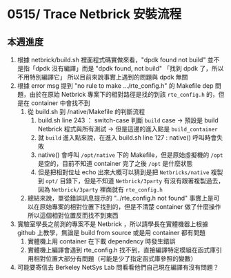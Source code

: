 0515/ Trace Netbrick 安裝流程
===
## 本週進度
1. 根據 netbrick/build.sh 裡面程式碼實做來看，"dpdk found not build" 並不是指「dpdk 沒有編譯」而是 "dpdk found, not build" 「找到 dpdk 了，所以不用特別編譯它」
所以目前來說事實上遇到的問題與 dpdk 無關
2. 根據 error msg 提到 "no rule to make .../rte_config.h" 的 Makefile dep 問題，由於在原始 Netbrick 專案下的相對路徑是找的到該 `rte_config.h` 的，但是在 container 中會找不到
   1. 從 build.sh 到 /native/Makefile 的判斷流程
      1. build.sh line 243 ： switch-case 判斷 `build` case -> 預設是 build Netbrick 程式與所有測試
      -> 但是這邊的進入點是 `build_container`
      2. 就 `build` 進入點來說，在進入 build.sh line 127 : native() 呼叫時會失敗
      3. native() 會呼叫 `/opt/native` 下的 Makefile，但是原始虛擬機的 `/opt` 是空的，目前不知道 container 完了之後 `/opt` 是什麼狀態
      4. 但是把相對位址 echo 出來大概可以猜到是把 `Netbricks/native` 複製到 `opt/` 目錄下，但是不知道 `Netbrick/3party` 有沒有跟著複製過去，因為 `Netbrick/3party` 裡面就有 `rte_config.h`
   2. 總結來說，單從錯誤訊息提示的 "../rte_config.h not found" 事實上是可以在原始專案的相對位置下找到的，但是不清楚 container 做了什麼操作所以這個相對位置反而找不到東西
3. 實驗室學長之前測的專案不是 Netbrick ，所以請學長在實體機器上根據 github 上教學，無論是 build from source 或是用 container 都有問題
    1. 實體機上用 container 在下載 dependency 時發生錯誤
    2. 實體機上編譯會遇到 rte_config.h 找不到，直接編譯特定模組在函式庫引用相對位置大部分有問題（可能是少了指定函式庫參照的變數）
4. 可能要寄信去 Berkeley NetSys Lab 問看看他們自己現在編譯有沒有問題？